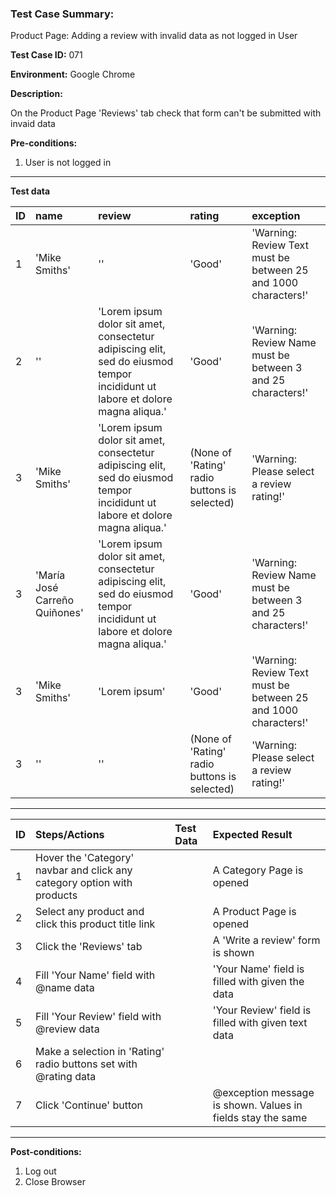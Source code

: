 
### Test Case Summary:

Product Page: Adding a review with invalid data as not logged in User

**Test Case ID:** 071

**Environment:** Google Chrome

**Description:**

On the Product Page 'Reviews' tab check that form can't be submitted with invaid data

**Pre-conditions:**
1. User is not logged in

---

**Test data**

|      ID       | name          |  review     | rating          | exception        |
| ------------- |:------------- | :---------  | :-------------- | :--------------  |
|       1       | 'Mike Smiths' |      ''     |      'Good'     | 'Warning: Review Text must be between 25 and 1000 characters!' |
|       2       | '' | 'Lorem ipsum dolor sit amet, consectetur adipiscing elit, sed do eiusmod tempor incididunt ut labore et dolore magna aliqua.' |  'Good' | 'Warning: Review Name must be between 3 and 25 characters!' |
|       3       | 'Mike Smiths' | 'Lorem ipsum dolor sit amet, consectetur adipiscing elit, sed do eiusmod tempor incididunt ut labore et dolore magna aliqua.' | (None of 'Rating' radio buttons is selected) | 'Warning: Please select a review rating!' |
|       3       | 'María José Carreño Quiñones' | 'Lorem ipsum dolor sit amet, consectetur adipiscing elit, sed do eiusmod tempor incididunt ut labore et dolore magna aliqua.' | 'Good' | 'Warning: Review Name must be between 3 and 25 characters!' |
|       3       | 'Mike Smiths' | 'Lorem ipsum' | 'Good' | 'Warning: Review Text must be between 25 and 1000 characters!' |
|       3       | '' | '' | (None of 'Rating' radio buttons is selected) | 'Warning: Please select a review rating!' |

---

|      ID       | Steps/Actions |  Test Data  | Expected Result |
| ------------- |:------------- | :---------  | :-------------- |
|       1       | Hover the 'Category' navbar and click any category option with products |             | A Category Page is opened |
|       2       | Select any product and click this product title link |             | A Product Page is opened |
|       3       | Click the 'Reviews' tab |             | A 'Write a review' form is shown |
|       4       | Fill 'Your Name' field with @name data |             | 'Your Name' field is filled with given the data |
|       5       | Fill 'Your Review' field with @review data |             | 'Your Review' field is filled with given text data |
|       6       | Make a selection in 'Rating' radio buttons set with @rating data |             |                 |
|       7       | Click 'Continue' button |             | @exception message is shown. Values in fields stay the same |

---

**Post-conditions:**
1. Log out
2. Close Browser
